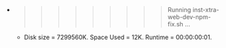 * >>>>>>>>> Running inst-xtra-web-dev-npm-fix.sh ...
  * Disk size = 7299560K. Space Used = 12K. Runtime = 00:00:00:01.
